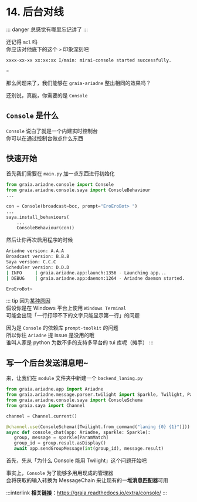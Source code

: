 # 14. 后台对线

::: danger
总感觉有哪里忘记讲了
:::

还记得 `mcl` 吗  
你应该对他底下的这个 `>` 印象深刻吧

```bash
xxxx-xx-xx xx:xx:xx I/main: mirai-console started successfully.

>
```

那么问题来了，我们能够在 `graia-ariadne` 整出相同的效果吗？

还别说，真能，你需要的是 `Console`

## `Console` 是什么

`Console` 说白了就是一个内建实时控制台  
你可以在通过控制台做点什么东西

## 快速开始

首先我们需要在 `main.py` 加一点东西进行初始化

```python
from graia.ariadne.console import Console
from graia.ariadne.console.saya import ConsoleBehaviour
...

con = Console(broadcast=bcc, prompt="EroEroBot> ")
...
saya.install_behaviours(
    ...
    ConsoleBehaviour(con))
```

然后让你再次启用程序的时候

```bash
Ariadne version: A.A.A
Broadcast version: B.B.B
Saya version: C.C.C
Scheduler version: D.D.D
| INFO     | graia.ariadne.app:launch:1356 - Launching app...
| DEBUG    | graia.ariadne.app:daemon:1264 - Ariadne daemon started.

EroEroBot>
```

::: tip
因为[某种原因](https://github.com/prompt-toolkit/python-prompt-toolkit/issues/1483)  
假设你是在 Windows 平台上使用 `Windows Terminal`  
可能会出现「一行打印不下的文字只能显示第一行」的问题

因为是 `Console` 的依赖库 `prompt-toolkit` 的问题  
所以你往 `Ariadne` 提 issue 是没用的哦<br/><Curtain>谁叫人家是 python 为数不多的支持多平台的 tui 库呢（摊手）</Curtain>
:::

## 写一个后台发送消息吧~

来，让我们在 `module` 文件夹中新建一个 `backend_laning.py`  

 ``` python
from graia.ariadne.app import Ariadne
from graia.ariadne.message.parser.twilight import Sparkle, Twilight, ParamMatch
from graia.ariadne.console.saya import ConsoleSchema
from graia.saya import Channel

channel = Channel.current()

@channel.use(ConsoleSchema([Twilight.from_command("laning {0} {1}")]))
async def console_chat(app: Ariadne, sparkle: Sparkle):
    group, message = sparkle[ParamMatch]
    group_id = group.result.asDisplay()
    await app.sendGroupMessage(int(group_id), message.result)
 ```

首先，先从「为什么 Console 能用 Twilight」这个问题开始吧

事实上，`Console` 为了能够多用用现成的管理器  
会将获取的输入转换为 MessageChain 来让现有的**一堆消息匹配器**可用

:::interlink
**相关链接：**<https://graia.readthedocs.io/extra/console/>
:::
